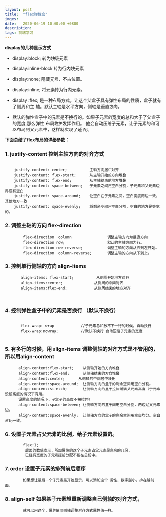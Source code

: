 ```yaml
---
layout: post
title:  "flex弹性盒"
imges: 
date:   2020-06-19 10:00:00 +0800
description: 
tags: 前端学习
---
```

**display的几种显示方式**

+ display:block; 转为块级元素

+ display:inline-block 转为行内块元素

+ display:none; 隐藏元素，不占位置。

+ display:inline; 将元素转为行内元素。

+ display :flex; 是一种布局方式。让这个父盒子具有弹性布局的性质，盒子就有了侧周和主
轴。默认主轴是水平方向，侧轴是垂直方向。

+ 默认的弹性盒子中的元素是不换行的。如果子元素的宽度的总和大于了父盒子的宽度,那么弹性
布局救护发挥作用。 他会自动压缩子元素，让子元素的和可以布局到父元素中，这样就实现了适
配。

**下面总结了flex布局的详细参数：**

### 1. justify-content 控制主轴方向的对齐方式
```
 
    justify-content: center;          主轴方向居中对齐
    justify-content: flex-start;      从主轴开始的方向堆叠
    justify-content: flex-end;        从主轴结束的地方堆叠
    justify-content: space-between;   子元素之间用空白分割，子元素和父元素边界没有空白       
    justify-content: space-around;    让空白在子元素之间，空白宽度两边一致，其他地方一致         
    justify-content: space-evenly;    将剩余空间用空白分割，空白的地方是等宽的。    
```
### 2. 调整主轴的方向 flex-direction

```
        flex-direction: column                调整主轴方向为垂直方向
        flex-direction:row;                   默认的主轴方向为行。
        flex-direction:row-reverse;           调整主轴的方向从右到左开始。
        flex-direction: column-reverse;       调整主轴的方向从下到上。

```

### 3. 控制单行侧轴的方向 align-items

```
       align-items: flex-start;          从侧周开始地方对齐
       align-items:center;              从侧周的中间对齐
       align-items:flex-end;            从侧周结束的地方对齐
            


```

### 4. 控制弹性盒子中的元素是否换行 （默认不换行）

```
                  
       flex-wrap: wrap;           //子元素总和放不下一行的时候，自动换行
       flex-wrap:nowrap;          //默认不换行 自动压缩子元素的宽度


```

### 5. 有多行的时候，用 align-items 调整侧轴的对齐方式是不管用的，所以用align-content

```
      align-content:flex-start;    从侧轴开始的方向堆叠     
      align-content:flex-end;      从侧轴结束的方向堆叠   
      align-content:center;      从侧轴的中间居中堆叠   
      align-content:space-around;  让侧轴方向的盒子的剩余空间用空白分割。
      align-content:stretch;       让侧轴方向的盒子拉伸铺满父元素高度（子元素没设高度的情况下有用。
      设置高度的情况下，子盒子的高度不被拉伸）   
      align-content:space-between; 让侧轴方向的盒子间用空白分割，两边贴父元素边。   
      align-content:space-evenly;  让侧轴方向的盒子的剩余空间用空白均分。空白占比一致。   

```
### 6. 设置子元素占父元素的比例，给子元素设置的。
            flex:1;    
             后面的数值表示，所加属性的这个子元素占父元素是剩余的几份，       
             已经有宽度的子元素提前分配不包在总份中。      


### 7. order 设置子元素的排列前后顺序
            如果想让最后一个子元素最开始显示，可以添加这个 属性，数字越小，排在越前面。



###  8. align-self  如果某子元素想重新调整自己侧轴的对齐方式，
            就可以用这个，属性值同侧轴调整对齐方式属性值一样。        
